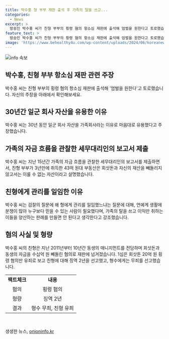 ```yaml
---
title: 박수홍 형 부부 재판 출석 후 가족의 탈을 쓰고...
categories:
  - News
excerpt: >
  방송인 박수홍 씨가 친형 부부의 횡령 혐의 항소심 재판에 출석해 엄벌을 원한다고 토로했습니다. 박 씨는 오늘 서울고등법원에서 열린 친형 부부의 항소심 공판 증인으로 나와 자신이 30년 동안 일군 회사 자산을 가족회사라는 이유로 마음대로 유용했다며 토로했습니다. 또한, 친형 부부가 3년만에 취득한 43억 원대 부동산은 회삿돈과 자신의 재산을 빼돌리지 않고서는 이룰 수 없는 자산이라고 설명했습니다. 형에게 관리를 일임했던 이유에 대해 연예계 생활에 분쟁이 많아 신뢰할 수 있는 사람이 필요했다고 강조했습니다. (150자)
feature_text: >
  방송인 박수홍 씨가 친형 부부의 횡령 혐의 항소심 재판에 출석해 엄벌을 원한다고 토로했습니다. 박 씨는 오늘 서울고등법원에서 열린 친형 부부의 항소심 공판 증인으로 나와 자신이 30년 동안 일군 회사 자산을 가족회사라는 이유로 마음대로 유용했다며 토로했습니다. 또한, 친형 부부가 3년만에 취득한 43억 원대 부동산은 회삿돈과 자신의 재산을 빼돌리지 않고서는 이룰 수 없는 자산이라고 설명했습니다. 형에게 관리를 일임했던 이유에 대해 연예계 생활에 분쟁이 많아 신뢰할 수 있는 사람이 필요했다고 강조했습니다. (150자)
image: 'https://www.behealthy4u.com/wp-content/uploads/2024/06/koreanews.jpg'
---
```


<p><img src="https://www.behealthy4u.com/wp-content/uploads/2024/06/koreanews.jpg" alt="info 속보" /></p>

<h2 data-ke-size="size26">박수홍, 친형 부부 항소심 재판 관련 주장</h2>

<p data-ke-size="size16">박수홍 씨는 친형 부부의 횡령 혐의 항소심 재판에 출석해 '엄벌을 원한다'고 토로했습니다. 자신의 주장을 아래에서 확인해보세요.</p>

<h2 data-ke-size="size24">30년간 일군 회사 자산을 유용한 이유</h2>

<p data-ke-size="size16">박수홍 씨는 30년 동안 일군 회사 자산을 가족회사라는 이유로 마음대로 유용했다고 주장했습니다.</p>

<h2 data-ke-size="size24">가족의 자금 흐름을 관찰한 세무대리인의 보고서 제출</h2>

<p data-ke-size="size16">박수홍 씨는 지난 15년간 가족의 자금 흐름을 관찰한 세무대리인의 보고서를 제출하면서, 친형 부부가 3년만에 취득한 43억 원대 부동산은 회삿돈과 자신의 재산을 빼돌리지 않고서는 이룰 수 없는 자산이라고 설명했습니다.</p>

<h2 data-ke-size="size24">친형에게 관리를 일임한 이유</h2>

<p data-ke-size="size16">박수홍 씨는 검찰의 질문에 왜 형에게 관리를 일임했느냐는 질문에 대해, 연예계 생활에 분쟁이 많아 누구보다 믿을 수 있는 사람이 필요했다며, 가족의 탈을 쓰고 이익만 취하는 이들을 양산하는 판례를 만들면 안 된다고 생각한다고 강조했습니다.</p>

<h2 data-ke-size="size24">혐의 사실 및 형량</h2>

<p data-ke-size="size16">박수홍 씨의 친형은 지난 2011년부터 10년간 동생의 매니지먼트를 전담하며 회삿돈과 동생의 자금을 수십억 원 빼돌린 혐의로 재판에 넘겨졌습니다. 1심은 회삿돈 20억 원 횡령 혐의만 유죄로 보고 친형에 대해 징역 2년을 선고했고, 형수에게는 무죄를 선고했습니다.</p>

<table>
  <tr>
    <td style="text-align: center; height: 17px;"><b>팩트체크</b></td>
    <td style="text-align: center; height: 17px;"><b>내용</b></td>
  </tr>
  <tr>
    <td style="text-align: center; height: 17px;">혐의</td>
    <td style="text-align: center; height: 17px;">횡령 혐의</td>
  </tr>
  <tr>
    <td style="text-align: center; height: 17px;">형량</td>
    <td style="text-align: center; height: 17px;">징역 2년</td>
  </tr>
  <tr>
    <td style="text-align: center; height: 17px;">결과</td>
    <td style="text-align: center; height: 17px;">형수 무죄, 친형 유죄</td>
  </tr>
</table>

<p data-ke-size="size16">&nbsp;</p>
생생한 뉴스, <a href="https://onioninfo.kr" rel="dofollow">onioninfo.kr</a>


